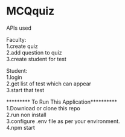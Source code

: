 # MCQquiz

APIs used 

Faculty:                           
  1.create quiz          
  2.add question to quiz              
  3.create student for test                
                  
Student:                      
  1.login                      
  2.get list of test which can appear                
  3.start that test                       
                                              
********* To Run This Application**********                      
1.Download or clone this repo                
2.run non install                           
3.configure .env file as per your environment.                           
4.npm start                                            
